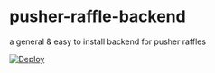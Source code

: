 # pusher-raffle-backend
a general &amp; easy to install backend for pusher raffles

[![Deploy](https://www.herokucdn.com/deploy/button.svg)](https://heroku.com/deploy)
